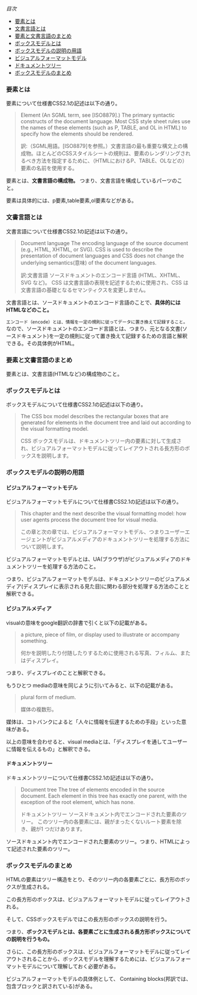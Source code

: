 *目次*
* [要素とは](#要素とは)
* [文書言語とは](#文書言語とは)
* [要素と文書言語のまとめ](#要素と文書言語のまとめ)
* [ボックスモデルとは](#ボックスモデルとは)
* [ボックスモデルの説明の用語](#ボックスモデルの説明の用語)
* [ビジュアルフォーマットモデル](#ビジュアルフォーマットモデル)
* [ドキュメントツリー](#ドキュメントツリー)
* [ボックスモデルのまとめ](#ボックスモデルのまとめ)

### 要素とは

要素について仕様書CSS2.1の記述は以下の通り。

>Element
    (An SGML term, see [ISO8879].) The primary syntactic constructs of the document language. Most CSS style sheet rules use the names of these elements (such as P, TABLE, and OL in HTML) to specify how the elements should be rendered.
>
>訳:（SGML用語。[ISO8879]を参照。）文書言語の最も重要な構文上の構成物。ほとんどのCSSスタイルシートの規則は、要素のレンダリングされるべき方法を指定するために、（HTMLにおけるP、TABLE、OLなどの）要素の名前を使用する。 

要素とは、**文書言語の構成物。** つまり、文書言語を構成しているパーツのこと。

要素は具体的には、p要素,table要素,ol要素などがある。

### 文書言語とは

文書言語について仕様書CSS2.1の記述は以下の通り。

>Document language
    The encoding language of the source document (e.g., HTML, XHTML, or SVG). CSS is used to describe the presentation of document languages and CSS does not change the underlying semantics(意味) of the document languages.
>
>訳:文書言語
     ソースドキュメントのエンコード言語 (HTML、XHTML、SVG など)。 CSS は文書言語の表現を記述するために使用され、CSS は文書言語の基礎となるセマンティクスを変更しません。


文書言語とは、ソースドキュメントのエンコード言語のことで、**具体的にはHTMLなどのこと。**

`エンコード（encode）とは、情報を一定の規則に従ってデータに置き換えて記録すること。`なので、ソースドキュメントのエンコード言語とは、つまり、元となる文書(ソースドキュメント)を一定の規則に従って置き換えて記録するための言語と解釈できる。その具体例がHTML。

### 要素と文書言語のまとめ

要素とは、文書言語(HTMLなど)の構成物のこと。

### ボックスモデルとは

ボックスモデルについて仕様書CSS2.1の記述は以下の通り。

>The CSS box model describes the rectangular boxes that are generated for elements in the document tree and laid out according to the visual formatting model.
>
>CSS ボックスモデルは、ドキュメントツリー内の要素に対して生成され、ビジュアルフォーマットモデルに従ってレイアウトされる長方形のボックスを説明します。

### ボックスモデルの説明の用語
#### ビジュアルフォーマットモデル

ビジュアルフォーマットモデルについて仕様書CSS2.1の記述は以下の通り。

>This chapter and the next describe the visual formatting model: how user agents process the document tree for visual media.
>
>この章と次の章では、ビジュアルフォーマットモデル、つまりユーザーエージェントがビジュアルメディアのドキュメントツリーを処理する方法について説明します。

ビジュアルフォーマットモデルとは、UA(ブラウザ)がビジュアルメディアのドキュメントツリーを処理する方法のこと。

つまり、ビジュアルフォーマットモデルは、ドキュメントツリーのビジュアルメディア(ディスプレイに表示される見た目)に関わる部分を処理する方法のことと解釈できる。

#### ビジュアルメディア

visualの意味をgoogle翻訳の辞書で引くと以下の記載がある。

>a picture, piece of film, or display used to illustrate or accompany something.
>
>何かを説明したり付随したりするために使用される写真、フィルム、またはディスプレイ。

つまり、ディスプレイのことと解釈できる。

もうひとつ mediaの意味を同じように引いてみると、以下の記載がある。

>plural form of medium.
>
>媒体の複数形。

媒体は、コトバンクによると「人々に情報を伝達するための手段」といった意味がある。

以上の意味を合わせると、visual mediaとは、「ディスプレイを通してユーザーに情報を伝えるもの」と解釈できる。

#### ドキュメントツリー

ドキュメントツリーについて仕様書CSS2.1の記述は以下の通り。

> Document tree
    The tree of elements encoded in the source document. Each element in this tree has exactly one parent, with the exception of the root element, which has none.
>
> ドキュメントツリー
     ソースドキュメント内でエンコードされた要素のツリー。 このツリー内の各要素には、親がまったくないルート要素を除き、親が1 つだけあります。

 ソースドキュメント内でエンコードされた要素のツリー。つまり、HTMLによって記述された要素のツリー。

### ボックスモデルのまとめ

HTMLの要素はツリー構造をとり、そのツリー内の各要素ごとに、長方形のボックスが生成される。

この長方形のボックスは、ビジュアルフォーマットモデルに従ってレイアウトされる。

そして、CSSボックスモデルではこの長方形のボックスの説明を行う。

つまり、**ボックスモデルとは、各要素ごとに生成される長方形ボックスについての説明を行うもの。**

さらに、この長方形のボックスは、ビジュアルフォーマットモデルに従ってレイアウトされることから、ボックスモデルを理解するためには、ビジュアルフォーマットモデルについて理解しておく必要がある。

ビジュアルフォーマットモデルの具体例として、 Containing blocks(邦訳では、包含ブロックと訳されている)がある。




